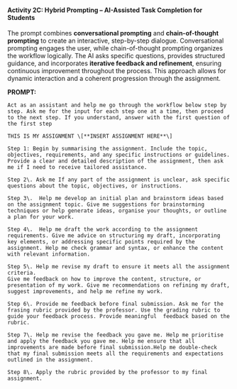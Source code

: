#### Activity 2C: Hybrid Prompting – AI-Assisted Task Completion for Students

The prompt combines **conversational prompting** and **chain-of-thought prompting** to create an interactive, step-by-step dialogue. Conversational prompting engages the user, while chain-of-thought prompting organizes the workflow logically. The AI asks specific questions, provides structured guidance, and incorporates **iterative feedback and refinement**, ensuring continuous improvement throughout the process. This approach allows for dynamic interaction and a coherent progression through the assignment.

**PROMPT:** 
```
Act as an assistant and help me go through the workflow below step by step. Ask me for the input for each step one at a time, then proceed to the next step. If you understand, answer with the first question of the first step 

THIS IS MY ASSIGNMENT \[**INSERT ASSIGNMENT HERE**\]

Step 1: Begin by summarising the assignment. Include the topic, objectives, requirements, and any specific instructions or guidelines. Provide a clear and detailed description of the assignment, then ask me if I need to receive tailored assistance.

Step 2\. Ask me If any part of the assignment is unclear, ask specific questions about the topic, objectives, or instructions.

Step 3\.  Help me develop an initial plan and brainstorm ideas based on the assignment topic. Give me suggestions for brainstorming techniques or help generate ideas, organise your thoughts, or outline a plan for your work.

Step 4\.  Help me draft the work according to the assignment requirements. Give me advice on structuring my draft, incorporating key elements, or addressing specific points required by the assignment. Help me check grammar and syntax, or enhance the content with relevant information.

Step 5\. Help me revise my draft to ensure it meets all the assignment criteria.  
Give me feedback on how to improve the content, structure, or presentation of my work. Give me recommendations on refining my draft, suggest improvements, and help me refine my work.

Step 6\. Provide me feedback before final submission. Ask me for the frasing rubric provided by the professor. Use the grading rubric to guide your feedback process. Provide meaningful  feedback based on the rubric.

Step 7\. Help me revise the feedback you gave me. Help me prioritise and apply the feedback you gave me. Help me ensure that all improvements are made before final submission.Help me double-check that my final submission meets all the requirements and expectations outlined in the assignment.

Step 8\. Apply the rubric provided by the professor to my final assignment. 
```